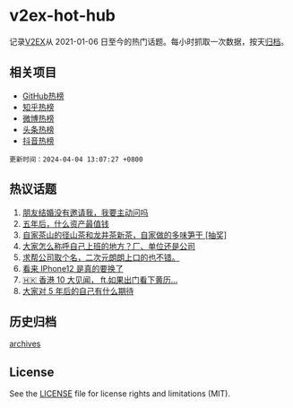 # v2ex-hot-hub

 记录[V2EX](https://www.v2ex.com/)从 2021-01-06 日至今的热门话题。每小时抓取一次数据，按天[归档](archives)。
 
 ## 相关项目

- [GitHub热榜](https://github.com/snaildev/github-hot-hub)
- [知乎热榜](https://github.com/snaildev/zhihu-hot-hub)
- [微博热榜](https://github.com/snaildev/weibo-hot-hub)
- [头条热榜](https://github.com/snaildev/toutiao-hot-hub)
- [抖音热榜](https://github.com/snaildev/douyin-hot-hub)


 `更新时间：2024-04-04 13:07:27 +0800`

## 热议话题

1. [朋友结婚没有邀请我，我要主动问吗](https://www.v2ex.com/t/1029442)
1. [五年后，什么资产最值钱](https://www.v2ex.com/t/1029440)
1. [自家茶山的径山茶和龙井茶新茶，自家做的多味笋干 [抽奖]](https://www.v2ex.com/t/1029427)
1. [大家怎么称呼自己上班的地方？厂、单位还是公司](https://www.v2ex.com/t/1029433)
1. [求帮公司取个名，二次元朗朗上口的也不错。](https://www.v2ex.com/t/1029528)
1. [看来 IPhone12 是真的要换了](https://www.v2ex.com/t/1029458)
1. [🇭🇰 香港 10 大见闻， ft.如果出门看下黄历…](https://www.v2ex.com/t/1029461)
1. [大家对 5 年后的自己有什么期待](https://www.v2ex.com/t/1029515)

## 历史归档

[archives](archives)

## License

See the [LICENSE](LICENSE) file for license rights and limitations (MIT).
